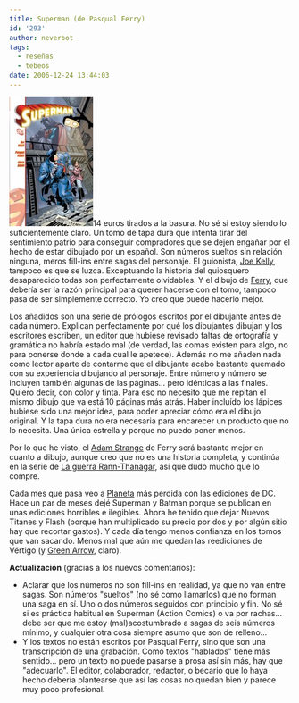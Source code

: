 ```yaml
---
title: Superman (de Pasqual Ferry)
id: '293'
author: neverbot
tags:
  - reseñas
  - tebeos
date: 2006-12-24 13:44:03
---
```


![Superman, de Pasqual Ferry](./superman-de-pasqual-ferry/SupermanFerry.jpg "Superman, de Pasqual Ferry")14 euros tirados a la basura. No sé si estoy siendo lo suficientemente claro. Un tomo de tapa dura que intenta tirar del sentimiento patrio para conseguir compradores que se dejen engañar por el hecho de estar dibujado por un español. Son números sueltos sin relación ninguna, meros fill-ins entre sagas del personaje. El guionista, [Joe Kelly](http://en.wikipedia.org/wiki/Joe_Kelly_%28comics%29), tampoco es que se luzca. Exceptuando la historia del quiosquero desaparecido todas son perfectamente olvidables. Y el dibujo de [Ferry](http://en.wikipedia.org/wiki/Pasqual_Ferry), que debería ser la razón principal para querer hacerse con el tomo, tampoco pasa de ser simplemente correcto. Yo creo que puede hacerlo mejor.

Los añadidos son una serie de prólogos escritos por el dibujante antes de cada número. Explican perfectamente por qué los dibujantes dibujan y los escritores escriben, un editor que hubiese revisado faltas de ortografía y gramática no habría estado mal (de verdad, las comas existen para algo, no para ponerse donde a cada cual le apetece). Además no me añaden nada como lector aparte de contarme que el dibujante acabó bastante quemado con su experiencia dibujando al personaje. Entre número y número se incluyen también algunas de las páginas... pero idénticas a las finales. Quiero decir, con color y tinta. Para eso no necesito que me repitan el mismo dibujo que ya está 10 páginas más atrás. Haber incluído los lápices hubiese sido una mejor idea, para poder apreciar cómo era el dibujo original. Y la tapa dura no era necesaria para encarecer un producto que no lo necesita. Una única estrella y porque no puedo poner menos.

Por lo que he visto, el [Adam Strange](http://en.wikipedia.org/wiki/Adam_Strange) de Ferry será bastante mejor en cuanto a dibujo, aunque creo que no es una historia completa, y continúa en la serie de [La guerra Rann-Thanagar](http://en.wikipedia.org/wiki/Rann-Thanagar_War), así que dudo mucho que lo compre.

Cada mes que pasa veo a [Planeta](http://www.planetadeagostinicomics.com/home.asp) más perdida con las ediciones de DC. Hace un par de meses dejé Superman y Batman porque se publican en unas ediciones horribles e ilegibles. Ahora he tenido que dejar Nuevos Titanes y Flash (porque han multiplicado su precio por dos y por algún sitio hay que recortar gastos). Y cada día tengo menos confianza en los tomos que van sacando. Menos mal que aún me quedan las reediciones de Vértigo (y [Green Arrow](http://en.wikipedia.org/wiki/Green_Arrow), claro).

**Actualización** (gracias a los nuevos comentarios):

* Aclarar que los números no son fill-ins en realidad, ya que no van entre sagas. Son números "sueltos" (no sé como llamarlos) que no forman una saga en sí. Uno o dos números seguidos con principio y fin. No sé si es práctica habitual en Superman (Action Comics) o va por rachas... debe ser que me estoy (mal)acostumbrado a sagas de seis números mínimo, y cualquier otra cosa siempre asumo que son de relleno...
* Y los textos no están escritos por Pasqual Ferry, sino que son una transcripción de una grabación. Como textos "hablados" tiene más sentido... pero un texto no puede pasarse a prosa así sin más, hay que "adecuarlo". El editor, colaborador, redactor, o becario que lo haya hecho debería plantearse que así las cosas no quedan bien y parece muy poco profesional.
